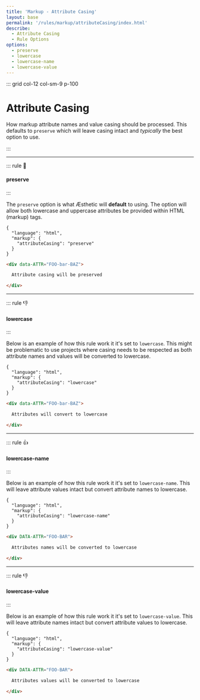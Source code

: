```yaml
---
title: 'Markup - Attribute Casing'
layout: base
permalink: '/rules/markup/attributeCasing/index.html'
describe:
  - Attribute Casing
  - Rule Options
options:
  - preserve
  - lowercase
  - lowercase-name
  - lowercase-value
---
```


::: grid col-12 col-sm-9 p-100

# Attribute Casing

How markup attribute names and value casing should be processed. This defaults to `preserve` which will leave casing intact and _typically_ the best option to use.

:::

---

::: rule 🙌

#### preserve

:::

The `preserve` option is what Æsthetic will **default** to using. The option will allow both lowercase and uppercase attributes be provided within HTML (markup) tags.

```json:rules
{
  "language": "html",
  "markup": {
    "attributeCasing": "preserve"
  }
}
```

<!--prettier-ignore-->
```html
<div data-ATTR="FOO-bar-BAZ">

  Attribute casing will be preserved

</div>
```

---

::: rule 👎

#### lowercase

:::

Below is an example of how this rule work it it's set to `lowercase`. This might be problematic to use projects where casing needs to be respected as both attribute names and values will be converted to lowercase.

```json:rules
{
  "language": "html",
  "markup": {
    "attributeCasing": "lowercase"
  }
}
```

<!--prettier-ignore-->
```html
<div data-ATTR="FOO-bar-BAZ">

  Attributes will convert to lowercase

</div>
```

---

::: rule 👍

#### lowercase-name

:::

Below is an example of how this rule work it it's set to `lowercase-name`. This will leave attribute values intact but convert attribute names to lowercase.

```json:rules
{
  "language": "html",
  "markup": {
    "attributeCasing": "lowercase-name"
  }
}
```

<!--prettier-ignore-->
```html
<div DATA-ATTR="FOO-BAR">

  Attributes names will be converted to lowercase

</div>
```

---

::: rule 👎

#### lowercase-value

:::

Below is an example of how this rule work it it's set to `lowercase-value`. This will leave attribute names intact but convert attribute values to lowercase.

```json:rules
{
  "language": "html",
  "markup": {
    "attributeCasing": "lowercase-value"
  }
}
```

<!--prettier-ignore-->
```html
<div DATA-ATTR="FOO-BAR">

  Attributes values will be converted to lowercase

</div>
```
